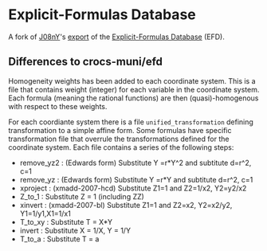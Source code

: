 # Explicit-Formulas Database
A fork of [J08nY](https://github.com/J08nY)'s [export](https://github.com/crocs-muni/efd) of the [Explicit-Formulas Database](https://www.hyperelliptic.org/EFD/) (EFD).


## Differences to crocs-muni/efd

Homogeneity weights has been added to each coordinate system. This is a file that contains weight (integer) for each variable in the coordinate system. Each formula (meaning the rational functions) are then (quasi)-homogenous with respect to these weights.

For each coordiante system there is a file `unified_transformation` defining transformation to a simple affine form. Some formulas have specific transformation file that overrule the transformations defined for the coordinate system. Each file contains a series of the following steps:
  - remove_yz2 : (Edwards form) Substitute Y =r*Y^2 and subtitute d=r^2, c=1
  - remove_yz : (Edwards form) Substitute Y =r*Y and subtitute d=r^2, c=1
  - xproject : (xmadd-2007-hcd) Substitute  Z1=1 and Z2=1/x2, Y2=y2/x2
  - Z_to_1 : Substitute Z = 1 (including ZZ)
  - xinvert : (xmadd-2007-bl) Substitute Z1=1 and Z2=x2, Y2=x2/y2, Y1=1/y1,X1=1/x1
  - T_to_xy : Substitute T = X*Y
  - invert : Substitute X = 1/X, Y = 1/Y
  - T_to_a : Substitute T = a
